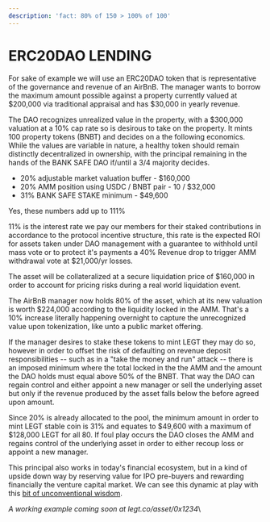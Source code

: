 ```yaml
---
description: 'fact: 80% of 150 > 100% of 100'
---
```


# ERC20DAO LENDING

For sake of example we will use an ERC20DAO token that is representative of the governance and revenue of an AirBnB. The manager wants to borrow the maximum amount possible against a property currently valued at $200,000 via traditional appraisal and has $30,000 in yearly revenue.

The DAO recognizes unrealized value in the property, with a $300,000 valuation at a 10% cap rate so is desirous to take on the property. It mints 100 property tokens (BNBT) and decides on a the following economics. While the values are variable in nature, a healthy token should remain distinctly decentralized in ownership, with the principal remaining in the hands of the BANK SAFE DAO if/until a 3/4 majority decides.

* 20% adjustable market valuation buffer - $160,000
* 20% AMM position using USDC / BNBT pair  - 10 / $32,000
* 31% BANK SAFE STAKE minimum - $49,600

Yes, these numbers add up to 111%

11% is the interest rate we pay our members for their staked contributions in accordance to the protocol incentive structure, this rate is the expected ROI for assets taken under DAO management with a guarantee to withhold until mass vote or to protect it's payments a 40% Revenue drop to trigger AMM withdrawal vote at $21,000/yr losses.

The asset will be collateralized at a secure liquidation price of $160,000 in order to account for pricing risks during a real world liquidation event.

The AirBnB manager now holds 80% of the asset, which at its new valuation is worth $224,000 according to the liquidity locked in the AMM.  That's a 10% increase literally happening overnight to capture the unrecognized value upon tokenization, like unto a public market offering.

If the manager desires to stake these tokens to mint LEGT they may do so, however in order to offset the risk of defaulting on revenue deposit responsibilities -- such as in a "take the money and run" attack -- there is an imposed minimum where the total locked in the the AMM and the amount the DAO holds must equal above 50% of the BNBT.  That way the DAO can regain control and either appoint a new manager or sell the underlying asset but only if the revenue produced by the asset falls below the before agreed upon amount.

Since 20% is already allocated to the pool, the minimum amount in order to mint LEGT stable coin is 31% and equates to $49,600 with a maximum of $128,000 LEGT for all 80.  If foul play occurs the DAO closes the AMM and regains control of the underlying asset in order to either recoup loss or appoint a new manager.

This principal also works in today's financial ecosystem, but in a kind of upside down way by reserving value for IPO pre-buyers and rewarding financially the venture capital market.  We can see this dynamic at play with this [bit of unconventional wisdom](https://medium.com/swlh/a-successful-ipo-means-your-stock-price-goes-down-fd3c1aa53f00).

_A working example coming soon at legt.co/asset/0x1234_\
